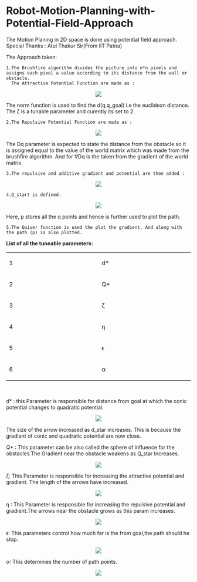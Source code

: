 # Robot-Motion-Planning-with-Potential-Field-Approach
  The Motion Planing in 2D space is done using potential field approach.
  Special Thanks : Atul Thakur Sir(From IIT Patna)

  The Approach taken:
  
	1.The Brushfire algorithm divides the picture into n*n pixels and assigns each pixel a value according to its distance from the wall or obstacle.
	  The Attractive Potential Function are made as :
<p align="center">
  <img src="https://raw.githubusercontent.com/SujitJustineBarwa/Robot-Motion-Planning-with-Potential-Field-Approach/main/Images/img1.PNG" />
</p>
 
The norm function is used to find the d(q,q_goal) i.e the euclidean distance.
The ζ is a tunable parameter and curently its set to 2.

	2.The Repulsive Potential Function are made as : 
<p align="center">
  <img src="https://raw.githubusercontent.com/SujitJustineBarwa/Robot-Motion-Planning-with-Potential-Field-Approach/main/Images/img2.PNG" />
</p>

The Dq parameter is expected to state the distance from the obstacle so it is assigned equal to the value of the world matrix which was made from the brushfire algorithm.
And for ∇Dq is the taken from the gradient of the world matrix.


	3.The repulsive and additive gradient and potential are then added :

<p align="center">
  <img src="https://raw.githubusercontent.com/SujitJustineBarwa/Robot-Motion-Planning-with-Potential-Field-Approach/main/Images/img3.PNG" />
</p>

	4.Q_start is defined.
<p align="center">
  <img src="https://raw.githubusercontent.com/SujitJustineBarwa/Robot-Motion-Planning-with-Potential-Field-Approach/main/Images/img4.PNG" />
</p>

Here, p stores all the q points and hence is further used to plot the path.

	5.The Quiver function is used the plot the gradient. And along with the path (p) is also plotted.


**List of all the tuneable parameters:**
<table>
<tbody>
<tr>
<td width="399">
<p>1</p>
</td>
<td width="399">&nbsp;d*</td>
</tr>
<tr>
<td width="399">
<p>2</p>
</td>
<td width="399">&nbsp;Q*</td>
</tr>
<tr>
<td width="399">
<p>3</p>
</td>
<td width="399">&nbsp;ζ</td>
</tr>
<tr>
<td width="399">
<p>4</p>
</td>
<td width="399">&nbsp;η</td>
</tr>
<tr>
<td width="399">
<p>5</p>
</td>
<td width="399">&nbsp;ϵ</td>
</tr>
<tr>
<td width="399">
<p>6</p>
</td>
<td width="399">&nbsp;α</td>
</tr>
</tbody>
</table>
<p>&nbsp;</p>





d* : this Parameter is responsible for distance from goal at which the conic potential changes to quadratic potential. 
<p align="center">
  <img src="https://raw.githubusercontent.com/SujitJustineBarwa/Robot-Motion-Planning-with-Potential-Field-Approach/main/Images/img5.PNG" />
</p>
 
The size of the arrow increased as d_star increases. This is because the gradient of conic and quadratic potential are now close.

Q* ∶ This parameter can be also called the sphere of influence for the obstacles.The Gradient near the obstacle weakens as Q_star Increases.
 
<p align="center">
  <img src="https://raw.githubusercontent.com/SujitJustineBarwa/Robot-Motion-Planning-with-Potential-Field-Approach/main/Images/img6.PNG" />
</p>

ζ∶ This Parameter is responsible for increasing the attractive potential and gradient.
The length of the arrows have increased.
<p align="center">
  <img src="https://raw.githubusercontent.com/SujitJustineBarwa/Robot-Motion-Planning-with-Potential-Field-Approach/main/Images/img7.PNG" />
</p>

η ∶ This Parameter is responsible for increasing the repulsive potential and gradient.The arrows near the obstacle grows as this param increases.
 
<p align="center">
  <img src="https://raw.githubusercontent.com/SujitJustineBarwa/Robot-Motion-Planning-with-Potential-Field-Approach/main/Images/img8.PNG" />
</p>


ϵ∶ This parameters control how much far is the from goal,the path should he stop.
 
<p align="center">
  <img src="https://raw.githubusercontent.com/SujitJustineBarwa/Robot-Motion-Planning-with-Potential-Field-Approach/main/Images/img9.PNG" />
</p>

α∶ This determines the number of path points.

<p align="center">
  <img src="https://raw.githubusercontent.com/SujitJustineBarwa/Robot-Motion-Planning-with-Potential-Field-Approach/main/Images/img10.PNG" />
</p>

